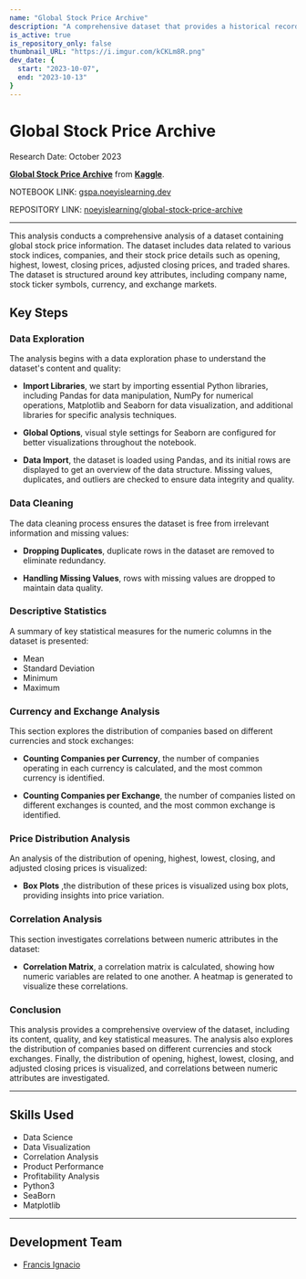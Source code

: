 ```yaml
---
name: "Global Stock Price Archive"
description: "A comprehensive dataset that provides a historical record of stock prices from a wide range of stock markets across the globe. This dataset is a valuable resource for researchers, investors, and analysts seeking to analyze trends, perform financial research, or develop trading strategies."
is_active: true
is_repository_only: false
thumbnail_URL: "https://i.imgur.com/kCKLm8R.png"
dev_date: {
  start: "2023-10-07",
  end: "2023-10-13"
}
---
```

# Global Stock Price Archive

Research Date: October 2023

**[Global Stock Price Archive](https://www.kaggle.com/datasets/adityakishor1/global-stock-price-archive/)** from **[Kaggle](https://www.kaggle.com)**.

NOTEBOOK LINK: [gspa.noeyislearning.dev](https://gspa.noeyislearning.dev/)

REPOSITORY LINK: [noeyislearning/global-stock-price-archive](https://github.com/noeyislearning/global-stock-price-archive)

---

This analysis conducts a comprehensive analysis of a dataset containing global stock price information. The dataset includes data related to various stock indices, companies, and their stock price details such as opening, highest, lowest, closing prices, adjusted closing prices, and traded shares. The dataset is structured around key attributes, including company name, stock ticker symbols, currency, and exchange markets.

## Key Steps

### Data Exploration

The analysis begins with a data exploration phase to understand the dataset's content and quality:

- **Import Libraries**, we start by importing essential Python libraries, including Pandas for data manipulation, NumPy for numerical operations, Matplotlib and Seaborn for data visualization, and additional libraries for specific analysis techniques.

- **Global Options**, visual style settings for Seaborn are configured for better visualizations throughout the notebook.

- **Data Import**, the dataset is loaded using Pandas, and its initial rows are displayed to get an overview of the data structure. Missing values, duplicates, and outliers are checked to ensure data integrity and quality.

### Data Cleaning

The data cleaning process ensures the dataset is free from irrelevant information and missing values:

- **Dropping Duplicates**, duplicate rows in the dataset are removed to eliminate redundancy.

- **Handling Missing Values**, rows with missing values are dropped to maintain data quality.

### Descriptive Statistics

A summary of key statistical measures for the numeric columns in the dataset is presented:

- Mean
- Standard Deviation
- Minimum
- Maximum

### Currency and Exchange Analysis

This section explores the distribution of companies based on different currencies and stock exchanges:

- **Counting Companies per Currency**, the number of companies operating in each currency is calculated, and the most common currency is identified.

- **Counting Companies per Exchange**, the number of companies listed on different exchanges is counted, and the most common exchange is identified.

### Price Distribution Analysis

An analysis of the distribution of opening, highest, lowest, closing, and adjusted closing prices is visualized:

- **Box Plots** ,the distribution of these prices is visualized using box plots, providing insights into price variation.

### Correlation Analysis

This section investigates correlations between numeric attributes in the dataset:

- **Correlation Matrix**, a correlation matrix is calculated, showing how numeric variables are related to one another. A heatmap is generated to visualize these correlations.

### Conclusion

This analysis provides a comprehensive overview of the dataset, including its content, quality, and key statistical measures. The analysis also explores the distribution of companies based on different currencies and stock exchanges. Finally, the distribution of opening, highest, lowest, closing, and adjusted closing prices is visualized, and correlations between numeric attributes are investigated.

---

## Skills Used

- Data Science
- Data Visualization
- Correlation Analysis
- Product Performance
- Profitability Analysis
- Python3
- SeaBorn
- Matplotlib

---

## Development Team

- [Francis Ignacio](https://www.linkedin.com/in/noeyislearning/)
